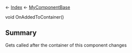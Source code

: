← [Index](Api-Index) ← [MyComponentBase](VRage.Game.Components.MyComponentBase)

void OnAddedToContainer()

## Summary

Gets called after the container of this component changes

